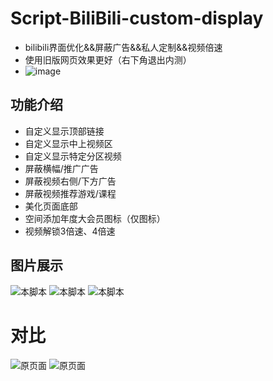 # Script-BiliBili-custom-display
- bilibili界面优化&&屏蔽广告&&私人定制&&视频倍速
- 使用旧版网页效果更好（右下角退出内测）
- ![image](https://github.com/GangChengHuang/Script-BiliBili-custom-display/assets/138220034/6ece241f-258b-4a39-9258-1e025113f15f)

## 功能介绍
- 自定义显示顶部链接
- 自定义显示中上视频区
- 自定义显示特定分区视频
- 屏蔽横幅/推广广告
- 屏蔽视频右侧/下方广告
- 屏蔽视频推荐游戏/课程
- 美化页面底部
- 空间添加年度大会员图标（仅图标）
- 视频解锁3倍速、4倍速
## 图片展示

![本脚本](https://github.com/GangChengHuang/Script-BiliBili-custom-display/assets/138220034/3ed2149b-9632-40dc-8ed1-fe0d794281e7)
![本脚本](https://github.com/GangChengHuang/Script-BiliBili-custom-display/assets/138220034/c9332610-dc8e-43e8-85ff-0efa56c889da)
![本脚本](https://github.com/GangChengHuang/Script-BiliBili-custom-display/assets/138220034/abd654ea-fe41-46b3-b02e-935e345df88a)

# 对比
![原页面](https://github.com/GangChengHuang/Script-BiliBili-custom-display/assets/138220034/960ff856-ea6a-41c1-a98c-1334f7f3573a)
![原页面](https://github.com/GangChengHuang/Script-BiliBili-custom-display/assets/138220034/14ea2ae9-9969-45d0-8d69-99bb372d4517)

